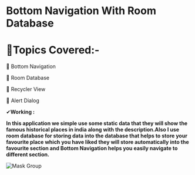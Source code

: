 # Bottom Navigation With Room Database

# 📌Topics Covered:-

🔸 Bottom Navigation 

🔸 Room Database

🔸 Recycler View

🔸 Alert Dialog

✔**Working :**
 
 **In this application we simple use some static data that they will show the famous historical places in india along with the description.Also I use room database for storing data into the database that helps to store your favourite place which you have liked they will store automatically into the favourite section and Bottom Navigation helps you easily navigate to different section.**



![Mask Group](https://user-images.githubusercontent.com/57999276/97100476-e9128d00-16b9-11eb-8fe4-de2e4c374476.png)
